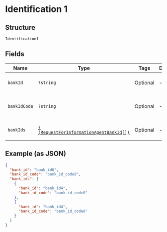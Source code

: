 
# Identification 1

## Structure

`Identification1`

## Fields

| Name | Type | Tags | Description | Getter | Setter |
|  --- | --- | --- | --- | --- | --- |
| `bankId` | `?string` | Optional | - | getBankId(): ?string | setBankId(?string bankId): void |
| `bankIdCode` | `?string` | Optional | - | getBankIdCode(): ?string | setBankIdCode(?string bankIdCode): void |
| `bankIds` | [`?(RequestForInformationAgentBankId[])`](../../doc/models/request-for-information-agent-bank-id.md) | Optional | - | getBankIds(): ?array | setBankIds(?array bankIds): void |

## Example (as JSON)

```json
{
  "bank_id": "bank_id0",
  "bank_id_code": "bank_id_code8",
  "bank_ids": [
    {
      "bank_id": "bank_id4",
      "bank_id_code": "bank_id_code8"
    },
    {
      "bank_id": "bank_id4",
      "bank_id_code": "bank_id_code8"
    }
  ]
}
```

